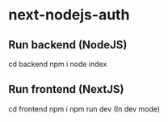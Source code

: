 # next-nodejs-auth

## Run backend (NodeJS)
cd backend
npm i
node index

## Run frontend (NextJS)
cd frontend
npm i
npm run dev (In dev mode)
